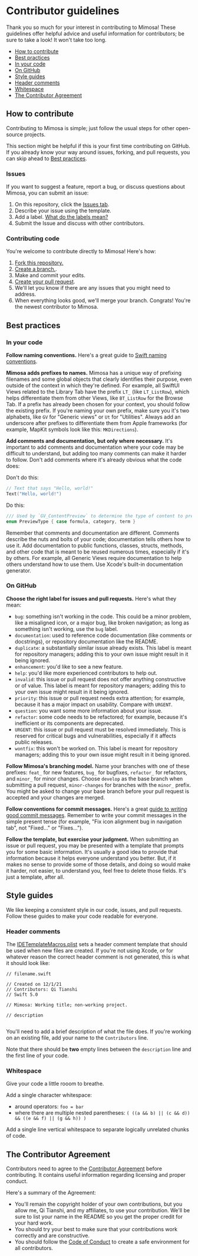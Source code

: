 # Contributor guidelines
Thank you so much for your interest in contributing to Mimosa! These guidelines offer helpful advice and useful information for contributors; be sure to take a look! It won't take too long.

* [How to contribute](#How-to-contribute)
* [Best practices](#Best-practices)
 * [In your code](#In-your-code)
 * [On GitHub](#On-GitHub)
* [Style guides](#Style-guides)
 * [Header comments](#Header-comments)
 * [Whitespace](#Whitespace)
* [The Contributor Agreement](#The-Contributor-Agreement)

## How to contribute
Contributing to Mimosa is simple; just follow the usual steps for other open-source projects.

This section might be helpful if this is your first time contributing on GitHub. If you already know your way around issues, forking, and pull requests, you can skip ahead to [Best practices](#Best-practices).

### Issues
If you want to suggest a feature, report a bug, or discuss questions about Mimosa, you can submit an issue:
1. On this repository, click the [Issues tab](https://github.com/qitianshi/mimosa-app/issues).
2. Describe your issue using the template.
3. Add a label. [What do the labels mean?](#On-GitHub)
4. Submit the Issue and discuss with other contributors.

### Contributing code
You're welcome to contribute directly to Mimosa! Here's how:
1. [Fork this repository.](https://docs.github.com/en/free-pro-team@latest/github/getting-started-with-github/fork-a-repo)
2. [Create a branch.](https://docs.github.com/en/free-pro-team@latest/github/collaborating-with-issues-and-pull-requests/creating-and-deleting-branches-within-your-repository).
3. Make and commit your edits. 
4. [Create your pull request](https://docs.github.com/en/github/collaborating-with-issues-and-pull-requests/about-pull-requests).
5. We'll let you know if there are any issues that you might need to address.
6. When everything looks good, we'll merge your branch. Congrats! You're the newest contributor to Mimosa.

## Best practices

### In your code
__Follow naming conventions.__ Here's a great guide to [Swift naming conventions](https://medium.com/better-programming/naming-conventions-in-swift-4b7ca5eed4d2).

__Mimosa adds prefixes to names.__ Mimosa has a unique way of prefixing filenames and some global objects that clearly identifies their purpose, even outside of the context in which they're defined. For example, all SwiftUI Views related to the Library Tab have the prefix `LT_` (like `LT_ListRow`), which helps differentiate them from other Views, like `BT_ListRow` for the Browse Tab. If a prefix has already been chosen for your context, you should follow the existing prefix. If you're naming your own prefix, make sure you it's two alphabets, like `GV` for "Generic views" or `Ut` for "Utilities". Always add an underscore after prefixes to differentiate them from Apple frameworks (for example, MapKit symbols look like this: `MKDirections`).

__Add comments and documentation, but only where necessary.__ It's important to add comments and documentation where your code may be difficult to understand, but adding too many comments can make it harder to follow. Don't add comments where it's already obvious what the code does:

Don't do this:
```Swift
// Text that says "Hello, world!"
Text("Hello, world!")
```

Do this:
```Swift
/// Used by `GV_ContentPreview` to determine the type of content to preview.
enum PreviewType { case formula, category, term }
```

Remember that comments and documentation are different. Comments describe the nuts and bolts of your code; documentation tells others how to use it. Add documentation to public functions, classes, structs, methods, and other code that is meant to be reused numerous times, especially if it's by others. For example, all Generic Views require documentation to help others understand how to use them. Use Xcode's built-in documentation generator.

### On GitHub
__Choose the right label for issues and pull requests.__ Here's what they mean:
* `bug`: something isn't working in the code. This could be a minor problem, like a misaligned icon, or a major bug, like broken navigation; as long as something isn't working, use the `bug` label.
* `documentation`: used to reference code documentation (like comments or docstrings), or repository documentation like the README.
* `duplicate`: a substantially similar issue already exists. This label is meant for repository managers; adding this to your own issue might result in it being ignored.
* `enhancement`: you'd like to see a new feature.
* `help`: you'd like more experienced contributors to help out.
* `invalid`: this issue or pull request does not offer anything constructive or of value. This label is meant for repository managers; adding this to your own issue might result in it being ignored.
* `priority`: this issue or pull request needs extra attention; for example, because it has a major impact on usability. Compare with `URGENT`. 
* `question`: you want some more information about your issue.
* `refactor`: some code needs to be refactored; for example, because it's inefficient or its components are deprecated.
* `URGENT`: this issue or pull request must be resolved immediately. This is reserved for critical bugs and vulnerabilities, especially if it affects public releases.
* `wontfix`: this won't be worked on. This label is meant for repository managers; adding this to your own issue might result in it being ignored.

__Follow Mimosa's branching model.__ Name your branches with one of these prefixes: `feat_` for new features, `bug_` for bugfixes, `refactor_` for refactors, and `minor_` for minor changes. Choose `develop` as the base branch when submitting a pull request, `minor-changes` for branches with the `minor_` prefix. You might be asked to change your base branch before your pull request is accepted and your changes are merged.

__Follow conventions for commit messages.__ Here's a great [guide to writing good commit messages](https://chris.beams.io/posts/git-commit/). Remember to write your commit messages in the simple present tense (for example, "Fix icon alignment bug in navigation tab", not "Fixed..." or "Fixes...").

__Follow the template, but exercise your judgment.__ When submitting an issue or pull request, you may be presented with a template that prompts you for some basic information. It's usually a good idea to provide that information because it helps everyone understand you better. But, if it makes no sense to provide some of those details, and doing so would make it harder, not easier, to understand you, feel free to delete those fields. It's just a template, after all.

## Style guides
We like keeping a consistent style in our code, issues, and pull requests. Follow these guides to make your code readable for everyone.

### Header comments
 The [IDETemplateMacros.plist](./Mimosa.xcodeproj/xcshareddata/IDETemplateMacros.plist) sets a header comment template that should be used when new files are created. If you're not using Xcode, or for whatever reason the correct header comment is not generated, this is what it should look like:
 
 ```
 // filename.swift

 // Created on 12/1/21
 // Contributors: Qi Tianshi
 // Swift 5.0

 // Mimosa: Working title; non-working project.

 // description
 
 
```

You'll need to add a brief description of what the file does. If you're working on an existing file, add your name to the `Contributors` line.

Note that there should be __two__ empty lines between the `description` line and the first line of your code.

### Whitespace
Give your code a little rooom to breathe.

Add a single character whitespace:
* around operators: `foo = bar`
* where there are multiple nested parentheses: `( ((a && b) || (c && d)) && ((e && f) || (g && h)) )`

Add a single line vertical whitespace to separate logically unrelated chunks of code.

## The Contributor Agreement
Contributors need to agree to the [Contributor Agreement](./docs/Contributor%20Agreement.md) before contributing. It contains useful information regarding licensing and proper conduct.

Here's a summary of the Agreement:
* You'll remain the copyright holder of your own contributions, but you allow me, Qi Tianshi, and my affiliates, to use your contribution. We'll be sure to list your name in the README so you get the proper credit for your hard work.
* You should try your best to make sure that your contributions work correctly and are constructive.
* You should follow the [Code of Conduct](./CODE_OF_CONDUCT.md) to create a safe environment for all contributors.
